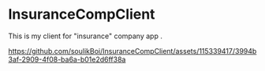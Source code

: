 # InsuranceCompClient
This is my client for "insurance" company app . 


https://github.com/soulikBoi/InsuranceCompClient/assets/115339417/3994b3af-2909-4f08-ba6a-b01e2d6ff38a

